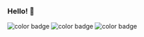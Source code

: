 ### Hello! 👋

![color badge](https://img.shields.io/badge/Skill-PYTHON-red)
![color badge](https://img.shields.io/badge/Skill-pytorch-orange)
![color badge](https://img.shields.io/badge/Skill-JAVA-blue)

<!--
**dmswl0707/dmswl0707** is a ✨ _special_ ✨ repository because its `README.md` (this file) appears on your GitHub profile.

Here are some ideas to get you started:

- 🔭 I’m currently working on ...
- 🌱 I’m currently learning ...
- 👯 I’m looking to collaborate on ...
- 🤔 I’m looking for help with ...
- 💬 Ask me about ...
- 📫 How to reach me: ...
- 😄 Pronouns: ...
- ⚡ Fun fact: ...
-->
